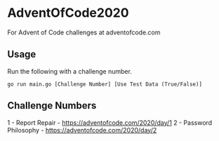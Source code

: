 # AdventOfCode2020
For Advent of Code challenges at adventofcode.com

## Usage
Run the following with a challenge number.
```
go run main.go [Challenge Number] [Use Test Data (True/False)]
```


## Challenge Numbers
1 - Report Repair - https://adventofcode.com/2020/day/1
2 - Password Philosophy - https://adventofcode.com/2020/day/2